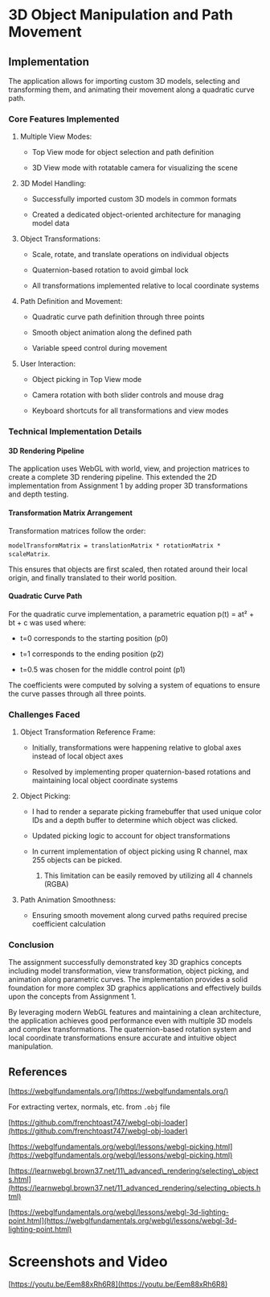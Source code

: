 # 3D Object Manipulation and Path Movement

## Implementation

The application allows for importing custom 3D models, selecting and transforming them, and animating their movement along a quadratic curve path.

### **Core Features Implemented**

1. Multiple View Modes:

   * Top View mode for object selection and path definition

   * 3D View mode with rotatable camera for visualizing the scene

2. 3D Model Handling:

   * Successfully imported custom 3D models in common formats

   * Created a dedicated object-oriented architecture for managing model data

3. Object Transformations:

   * Scale, rotate, and translate operations on individual objects

   * Quaternion-based rotation to avoid gimbal lock

   * All transformations implemented relative to local coordinate systems

4. Path Definition and Movement:

   * Quadratic curve path definition through three points

   * Smooth object animation along the defined path

   * Variable speed control during movement

5. User Interaction:

   * Object picking in Top View mode

   * Camera rotation with both slider controls and mouse drag

   * Keyboard shortcuts for all transformations and view modes

### **Technical Implementation Details**

#### 3D Rendering Pipeline

The application uses WebGL with world, view, and projection matrices to create a complete 3D rendering pipeline. This extended the 2D implementation from Assignment 1 by adding proper 3D transformations and depth testing.

#### Transformation Matrix Arrangement

Transformation matrices follow the order: 

`modelTransformMatrix = translationMatrix * rotationMatrix * scaleMatrix`. 

This ensures that objects are first scaled, then rotated around their local origin, and finally translated to their world position.

#### Quadratic Curve Path

For the quadratic curve implementation, a parametric equation p(t) \= at² \+ bt \+ c was used where:

* t=0 corresponds to the starting position (p0)

* t=1 corresponds to the ending position (p2)

* t=0.5 was chosen for the middle control point (p1)

The coefficients were computed by solving a system of equations to ensure the curve passes through all three points.

### **Challenges Faced**

1. Object Transformation Reference Frame:

   * Initially, transformations were happening relative to global axes instead of local object axes

   * Resolved by implementing proper quaternion-based rotations and maintaining local object coordinate systems

2. Object Picking:

   * I had to render a separate picking framebuffer that used unique color IDs and a depth buffer to determine which object was clicked.

   * Updated picking logic to account for object transformations

   * In current implementation of object picking using R channel, max 255 objects can be picked.

     1. This limitation can be easily removed by utilizing all 4 channels (RGBA)

3. Path Animation Smoothness:

   * Ensuring smooth movement along curved paths required precise coefficient calculation

### **Conclusion**

The assignment successfully demonstrated key 3D graphics concepts including model transformation, view transformation, object picking, and animation along parametric curves. The implementation provides a solid foundation for more complex 3D graphics applications and effectively builds upon the concepts from Assignment 1\.

By leveraging modern WebGL features and maintaining a clean architecture, the application achieves good performance even with multiple 3D models and complex transformations. The quaternion-based rotation system and local coordinate transformations ensure accurate and intuitive object manipulation.

## References

[https://webglfundamentals.org/](https://webglfundamentals.org/)

For extracting vertex, normals, etc. from `.obj` file

[https://github.com/frenchtoast747/webgl-obj-loader](https://github.com/frenchtoast747/webgl-obj-loader)

[https://webglfundamentals.org/webgl/lessons/webgl-picking.html](https://webglfundamentals.org/webgl/lessons/webgl-picking.html)

[https://learnwebgl.brown37.net/11\_advanced\_rendering/selecting\_objects.html](https://learnwebgl.brown37.net/11_advanced_rendering/selecting_objects.html)

[https://webglfundamentals.org/webgl/lessons/webgl-3d-lighting-point.html](https://webglfundamentals.org/webgl/lessons/webgl-3d-lighting-point.html)

# Screenshots and Video

[https://youtu.be/Eem88xRh6R8](https://youtu.be/Eem88xRh6R8)